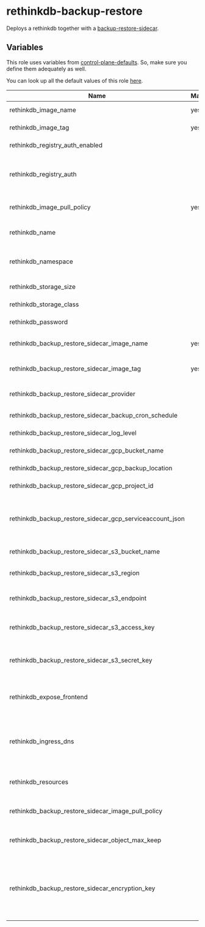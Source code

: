 # rethinkdb-backup-restore

Deploys a rethinkdb together with a [backup-restore-sidecar](https://github.com/metal-stack/backup-restore-sidecar).

## Variables

This role uses variables from [control-plane-defaults](/control-plane). So, make sure you define them adequately as well.

You can look up all the default values of this role [here](defaults/main.yaml).

| Name                                                     | Mandatory | Description                                                                                                       |
| -------------------------------------------------------- | --------- | ----------------------------------------------------------------------------------------------------------------- |
| rethinkdb_image_name                                     | yes       | Image version of the rethinkdb                                                                                    |
| rethinkdb_image_tag                                      | yes       | Image tag of the rethinkdb                                                                                        |
| rethinkdb_registry_auth_enabled                          |           | Enables registry authentication                                                                                   |
| rethinkdb_registry_auth                                  |           | The dockerconfigjson content used for registry authentication                                                     |
| rethinkdb_image_pull_policy                              | yes       | Image pull policy (defaults to IfNotPresent)                                                                      |
| rethinkdb_name                                           |           | The name of the rethinkdb instance                                                                                |
| rethinkdb_namespace                                      |           | The deployment's target namespace                                                                                 |
| rethinkdb_storage_size                                   |           | The size of the PVC                                                                                               |
| rethinkdb_storage_class                                  |           | The storage class of the PVC                                                                                      |
| rethinkdb_password                                       |           | The password of the rethinkdb                                                                                     |
| rethinkdb_backup_restore_sidecar_image_name              | yes       | Image version of the backup-restore-sidecar                                                                       |
| rethinkdb_backup_restore_sidecar_image_tag               | yes       | Image tag of the backup-restore-sidecar                                                                           |
| rethinkdb_backup_restore_sidecar_provider                |           | The backup provider. One of `local`, `gcp` or `s3`                                                                                              |
| rethinkdb_backup_restore_sidecar_backup_cron_schedule    |           | The backup cron schedule                                                                                          |
| rethinkdb_backup_restore_sidecar_log_level               |           | The log level of the sidecar                                                                                      |
| rethinkdb_backup_restore_sidecar_gcp_bucket_name         |           | Bucket name of the GCP bucket                                                                                     |
| rethinkdb_backup_restore_sidecar_gcp_backup_location     |           | Location of the GCP bucket                                                                                        |
| rethinkdb_backup_restore_sidecar_gcp_project_id          |           | GCP project name                                                                                                  |
| rethinkdb_backup_restore_sidecar_gcp_serviceaccount_json |           | GCP Serviceaccount JSON string (service account requires bucket access)                                           |
| rethinkdb_backup_restore_sidecar_s3_bucket_name          |           | The name of the S3 bucket                                                                                         |
| rethinkdb_backup_restore_sidecar_s3_region               |           | The region where the S3 bucket is located                                                                         |
| rethinkdb_backup_restore_sidecar_s3_endpoint             |           | The endpoint URL for the S3 storage service                                                                       |
| rethinkdb_backup_restore_sidecar_s3_access_key           |           | The access key for authenticating with S3                                                                         |
| rethinkdb_backup_restore_sidecar_s3_secret_key           |           | The secret key for authenticating with S3                                                                         |
| rethinkdb_expose_frontend                                |           | Exposes the rethinkdb over ingress (only use for dev environments)                                                |
| rethinkdb_ingress_dns                                    |           | The virtual host to reach the rethinkdb frontend when exposed via ingress                                         |
| rethinkdb_resources                                      |           | The kubernetes resources for the actual rethinkdb container                                                       |
| rethinkdb_backup_restore_sidecar_image_pull_policy       |           | Image pull policy (defaults to IfNotPresent)                                                                      |
| rethinkdb_backup_restore_sidecar_object_max_keep         |           | The number of objects to keep at the cloud provider bucket                                                        |
| rethinkdb_backup_restore_sidecar_encryption_key          |           | An optional encryption key to AES-encrypt the backups before uploading them to the backup provider (length == 32) |
